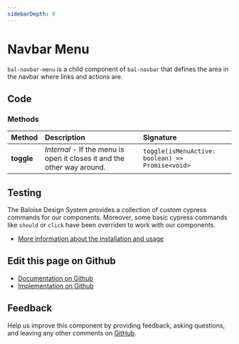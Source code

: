 ```yaml
---
sidebarDepth: 0
---
```



# Navbar Menu

`bal-navbar-menu` is a child component of `bal-navbar` that defines the area in the navbar where links and actions are.




<ClientOnly><docs-component-tabs></docs-component-tabs></ClientOnly>

<!-- docs:child of bal-navbar -->


## Code



### Methods


| Method     | Description                                                             | Signature                                                               |
| :--------- | :---------------------------------------------------------------------- | :---------------------------------------------------------------------- |
| **toggle** | *Internal* - If the menu is open it closes it and the other way around. | <code>toggle(isMenuActive: boolean) =&#62; Promise&#60;void&#62;</code> |

## Testing

The Baloise Design System provides a collection of custom cypress commands for our components. Moreover, some basic cypress commands like `should` or `click` have been overriden to work with our components.

- [More information about the installation and usage](/components/tooling/testing.html)



## Edit this page on Github

* [Documentation on Github](https://github.com/baloise/design-system/blob/master/docs/src/components/components/bal-navbar-menu.md)
* [Implementation on Github](https://github.com/baloise/design-system/blob/master/packages/components/src/components/bal-navbar-menu)

## Feedback

Help us improve this component by providing feedback, asking questions, and leaving any other comments on [GitHub](https://github.com/baloise/design-system/issues/new).

